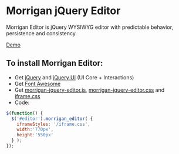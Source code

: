# Morrigan jQuery Editor
Morrigan Editor is jQuery WYSIWYG editor with predictable behavior, persistence and consistency.

[Demo](http://morrigan-editor.org/)
## To install Morrigan Editor:
* Get [jQuery](http://jquery.com/download/) and [jQuery UI](http://jqueryui.com/download/#!version=1.10.4&themeParams=none&components=1111111110000000000000000000000000) (UI Core + Interactions)
* Get [Font Awesome](http://fortawesome.github.io/Font-Awesome/get-started/)
* Get [morrigan-jquery-editor.js](https://github.com/salkar/morrigan-jquery-editor/blob/master/morrigan-jquery-editor.js), [morrigan-jquery-editor.css](https://github.com/salkar/morrigan-jquery-editor/blob/master/css/morrigan-jquery-editor.css) and [iframe.css](https://github.com/salkar/morrigan-jquery-editor/blob/master/css/iframe.css)
* Code:
```javascript
$(function() {
  $('#editor').morrigan_editor( {
    iframeStyles: '/iframe.css',
    width:'770px',
    height:'550px'
  } );
});
```
